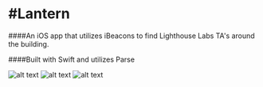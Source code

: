 #Lantern
=======

####An iOS app that utilizes iBeacons to find Lighthouse Labs TA's around the building.  

####Built with Swift and utilizes Parse

![alt text](http://i.imgur.com/bvJAc8x.png "Lantern image 1") ![alt text](http://i.imgur.com/AHB0lmv.png "Lantern image 2")
![alt text](http://i.imgur.com/nrWZYAP.png "Lantern image 3")
